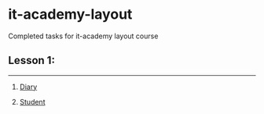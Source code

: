 # it-academy-layout
Completed tasks for it-academy layout course

## Lesson 1:
---
1. [Diary](https://lchernik.github.io/it-academy-layout/diary/index.html)

2. [Student](https://lchernik.github.io/it-academy-layout/student/summary.html)

